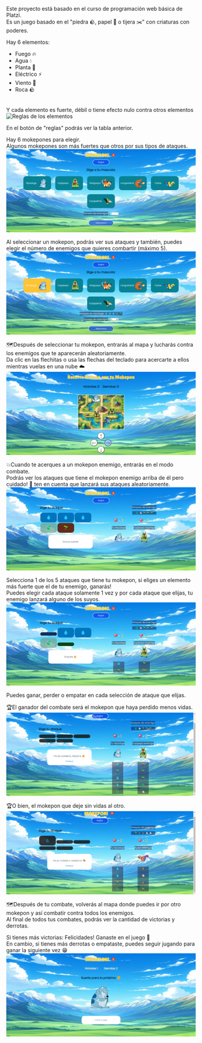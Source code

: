 Este proyecto está basado en el curso de programación web básica de Platzi. 
<br/>Es un juego basado en el "piedra 🪨, papel 📄 o tijera ✂️" con criaturas con poderes. 

Hay 6 elementos: 
- Fuego 🔥
- Agua 💧
- Planta 🌱
- Eléctrico ⚡
- Viento 🍃
- Roca 🪨

<br/>Y cada elemento es fuerte, débil o tiene efecto nulo contra otros elementos
![Reglas de los elementos](/../main/assets/reglas.png)

En el botón de "reglas" podrás ver la tabla anterior.

Hay 6 mokepones para elegir.
<br/>Algunos mokepones son más fuertes que otros por sus tipos de ataques.
![Pantalla Inicial](https://github.com/UrieLara/Mokepon/blob/main/readme/pag-inicial.png)

Al seleccionar un mokepon, podrás ver sus ataques y también, puedes elegir el número de enemigos que quieres combartir (máximo 5). 
![Pantalla inicial seleccionando a un mokepon](https://github.com/UrieLara/Mokepon/blob/main/readme/pag-inicial-seleccion.png)

🗺️Después de seleccionar tu mokepon, entrarás al mapa y lucharás contra los enemigos que te aparecerán aleatoriamente.
<br/>Da clic en las flechitas o usa las flechas del teclado para acercarte a ellos mientras vuelas en una nube ☁️
![Mapa con enemigos](https://github.com/UrieLara/Mokepon/blob/main/readme/mapa.png)

💥Cuando te acerques a un mokepon enemigo, entrarás en el modo combate. 
<br/>Podrás ver los ataques que tiene el mokepon enemigo arriba de él pero cuidado! 👀 ten en cuenta que lanzará sus ataques aleatoriamente.
![Pantalla de batalla al iniciar](https://github.com/UrieLara/Mokepon/blob/main/readme/batalla-inicial.png)

Selecciona 1 de los 5 ataques que tiene tu mokepon, si eliges un elemento más fuerte que el de tu enemigo, ganarás!
<br/>Puedes elegir cada ataque solamente 1 vez y por cada ataque que elijas, tu enemigo lanzará alguno de los suyos. 
![Muestra de combate](https://github.com/UrieLara/Mokepon/blob/main/readme/batalla-2.png)


Puedes ganar, perder o empatar en cada selección de ataque que elijas.

🏆El ganador del combate será el mokepon que haya perdido menos vidas.
![Muestra de combate](https://github.com/UrieLara/Mokepon/blob/main/readme/batalla-3.png)

🏆O bien, el mokepon que deje sin vidas al otro. 
![Muestra de combate donde el mokepon enemigo queda sin vidas](https://github.com/UrieLara/Mokepon/blob/main/readme/batalla-win.png)


🗺️Después de tu combate, volverás al mapa donde puedes ir por otro mokepon y así combatir contra todos los enemigos.
<br/>Al final de todos tus combates, podrás ver la cantidad de victorias y derrotas.

Si tienes más victorias: Felicidades! Ganaste en el juego 🎉
<br/>En cambio, si tienes más derrotas o empataste, puedes seguir jugando para ganar la siguiente vez 😁
![Pantalla del resultado final](https://github.com/UrieLara/Mokepon/blob/main/readme/resultado-final.png)
